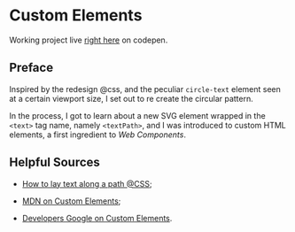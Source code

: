 # Custom Elements

Working project live [right here](https://codepen.io/borntofrappe/full/LMeXde) on codepen.

## Preface

Inspired by the redesign @css, and the peculiar `circle-text` element seen at a certain viewport size, I set out to re create the circular pattern.

In the process, I got to learn about a new SVG element wrapped in the `<text>` tag name, namely `<textPath>`, and I was introduced to custom HTML elements, a first ingredient to _Web Components_.

## Helpful Sources

- [How to lay text along a path @CSS](https://css-tricks.com/snippets/svg/curved-text-along-path/);

- [MDN on Custom Elements](https://developer.mozilla.org/en-US/docs/Web/Web_Components/Using_custom_elements);

- [Developers Google on Custom Elements](https://developers.google.com/web/fundamentals/web-components/customelements).
